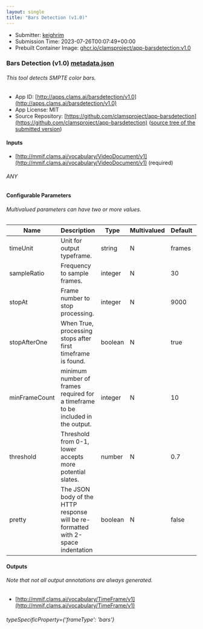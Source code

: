 ```yaml
---
layout: single
title: "Bars Detection (v1.0)"
---
```

* Submitter: [keighrim](https://github.com/keighrim)
* Submission Time: 2023-07-26T00:07:49+00:00
* Prebuilt Container Image: [ghcr.io/clamsproject/app-barsdetection:v1.0](https://github.com/clamsproject/app-barsdetection/pkgs/container/app-barsdetection/v1.0)


### Bars Detection (v1.0) [metadata.json](metadata.json)
###### This tool detects SMPTE color bars.

* App ID: [http://apps.clams.ai/barsdetection/v1.0](http://apps.clams.ai/barsdetection/v1.0)
* App License: MIT
* Source Repository: [https://github.com/clamsproject/app-barsdetection](https://github.com/clamsproject/app-barsdetection) ([source tree of the submitted version](https://github.com/clamsproject/app-barsdetection/tree/v1.0))


#### Inputs
* [http://mmif.clams.ai/vocabulary/VideoDocument/v1](http://mmif.clams.ai/vocabulary/VideoDocument/v1) (required)
###### ANY


#### Configurable Parameters
###### Multivalued parameters can have two or more values.

|Name|Description|Type|Multivalued|Default|Choices|
|----|-----------|----|-----------|-------|-------|
|timeUnit|Unit for output typeframe.|string|N|frames|**_`frames`_**, `seconds`, `milliseconds`|
|sampleRatio|Frequency to sample frames.|integer|N|30||
|stopAt|Frame number to stop processing.|integer|N|9000||
|stopAfterOne|When True, processing stops after first timeframe is found.|boolean|N|true|`false`, **_`true`_**|
|minFrameCount|minimum number of frames required for a timeframe to be included in the output.|integer|N|10||
|threshold|Threshold from 0-1, lower accepts more potential slates.|number|N|0.7||
|pretty|The JSON body of the HTTP response will be re-formatted with 2-space indentation|boolean|N|false|**_`false`_**, `true`|


#### Outputs
###### Note that not all output annotations are always generated.
* [http://mmif.clams.ai/vocabulary/TimeFrame/v1](http://mmif.clams.ai/vocabulary/TimeFrame/v1) 
###### typeSpecificProperty={'frameType': 'bars'}
